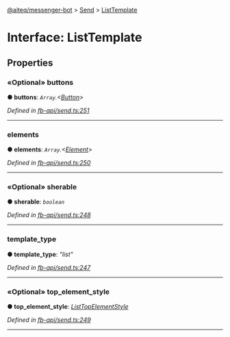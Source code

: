 [@aiteq/messenger-bot](../README.md) > [Send](../modules/send.md) > [ListTemplate](../interfaces/send.listtemplate.md)



# Interface: ListTemplate


## Properties
<a id="buttons"></a>

### «Optional» buttons

**●  buttons**:  *`Array`.<[Button](../modules/send.md#button)>* 

*Defined in [fb-api/send.ts:251](https://github.com/aiteq/messenger-bot/blob/a540dbb/src/fb-api/send.ts#L251)*





___

<a id="elements"></a>

###  elements

**●  elements**:  *`Array`.<[Element](send.element.md)>* 

*Defined in [fb-api/send.ts:250](https://github.com/aiteq/messenger-bot/blob/a540dbb/src/fb-api/send.ts#L250)*





___

<a id="sherable"></a>

### «Optional» sherable

**●  sherable**:  *`boolean`* 

*Defined in [fb-api/send.ts:248](https://github.com/aiteq/messenger-bot/blob/a540dbb/src/fb-api/send.ts#L248)*





___

<a id="template_type"></a>

###  template_type

**●  template_type**:  *"list"* 

*Defined in [fb-api/send.ts:247](https://github.com/aiteq/messenger-bot/blob/a540dbb/src/fb-api/send.ts#L247)*





___

<a id="top_element_style"></a>

### «Optional» top_element_style

**●  top_element_style**:  *[ListTopElementStyle](../modules/send.listtopelementstyle.md)* 

*Defined in [fb-api/send.ts:249](https://github.com/aiteq/messenger-bot/blob/a540dbb/src/fb-api/send.ts#L249)*





___



